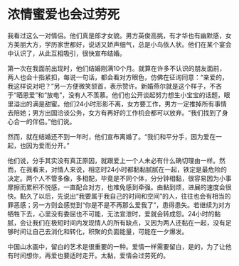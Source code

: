 # 浓情蜜爱也会过劳死

我看过这么一对情侣。他们真是郎才女貌。男方英俊高挑，有才华也有幽默感，女方美丽大方，学历家世都好，说话又娇声细气，总是小鸟依人状。他们在某个宴会中认识了，从此互相吸引，很快宣布结婚。 

第一次在我面前出现时，他们结婚刚满10个月。就算在许多不认识的朋友面前，两人也会十指紧扣，每说一句话，都会看对方眼色，仿佛在征询同意：“亲爱的，我这样说对吧？”另一方便微笑颔首，表示赞许。新婚燕尔就是这个样子，不吝于“晒恩爱”和“放电”，没有人不羡慕。他们也公开谈起努力想生小宝宝的话题，眼里溢出的满是甜蜜。他们24小时形影不离，女方要工作，男方一定推掉所有事情去陪她；男方出国洽谈公务，女方有再好的工作机会都可以放弃。“我们找到了身心合一的伴侣。”他们说。 

然而，就在结婚还不到一年时，他们宣布离婚了。“我们和平分手，因为爱在一起，也因为爱而分开。” 

他们说，分手其实没有真正原因，就跟爱上一个人未必有什么确切理由一样。然而，在我看来，对情人来说，相恋时24小时都黏黏腻腻在一起，铁定是最危险的决定。两个人不管多像，多相配，毕竟是不同个体，分分钟相黏，很容易因为小事摩擦而累积不悦感，一直配合对方，也难免感到牵强。由黏到烦，进展的速度会很快。黏久了以后，先说出“我要属于我自己的时间和空间”的人，往往也会有相当的罪恶感；另一方则会感觉到“你是不是不再那么爱我了”，患得患失。若继续为对方牺牲下去，心里没有委屈也不可能，无法宣泄时，爱就会转成怨。24小时的黏腻，会让我们在极短时间内发现情人的所有缺点，又因为两人还黏在一起，没有足够时间让自己去消化和转化，积聚的负面能量，可能在一夕爆发。 

中国山水画中，留白的艺术是很重要的一种。爱情一样需要留白，是的，为了让他有时间想你，再爱也要适时走开。太黏，爱情会过劳死的。